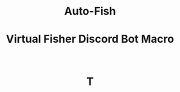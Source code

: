 <h1 align="center">Auto-Fish</h1>
<h1 align="center">Virtual Fisher Discord Bot Macro</h1>
ㅤ
ㅤ
ㅤ
ㅤ
ㅤ
ㅤ
<h1 align="center">T</h1>

